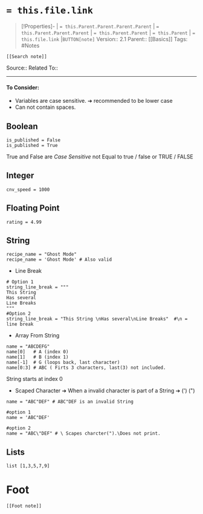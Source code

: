 # `= this.file.link`
>[!Properties]- | `= this.Parent.Parent.Parent.Parent` |  `= this.Parent.Parent.Parent` | `= this.Parent.Parent` | `= this.Parent` | `= this.file.link` |`BUTTON[note]` 
>Version:: 2.1
>Parent:: [[Basics]]
>Tags: #Notes
```meta-bind-embed
[[Search note]]
```
Source::
Related To::
***
#### To Consider:
- Variables are case sensitive. ➔ recommended to be lower case
- Can not contain spaces.

##  Boolean
```
is_published = False
is_published = True
```
True and False are *Case Sensitive* not Equal to true / false or TRUE / FALSE

##  Integer
```
cnv_speed = 1000
```

##  Floating Point
```
rating = 4.99
```

## String

```
recipe_name = "Ghost Mode"
recipe_name = 'Ghost Mode' # Also valid
```
- Line Break
```
# Option 1
string_line_break = """
This String
Has several
Line Breaks
"""
#Option 2
string_line_break = "This String \nHas several\nLine Breaks"  #\n = line break
```

- Array From String
```
name = "ABCDEFG"
name[0]   # A (index 0)
name[1]   # B (index 1)
name[-1]  # G (loops back, last character)
name[0:3] # ABC ( Firts 3 characters, last(3) not included.
```
String starts at index 0

- Scaped Character ➔ When a invalid character is part of a String ➔ (') (") 
```
name = "ABC"DEF" # ABC"DEF is an invalid String

#option 1
name = 'ABC"DEF'

#option 2
name = "ABC\"DEF" # \ Scapes charcter(").\Does not print.
``` 

## Lists

```
list [1,3,5,7,9]
```
# Foot
```meta-bind-embed
[[Foot note]]
``` 